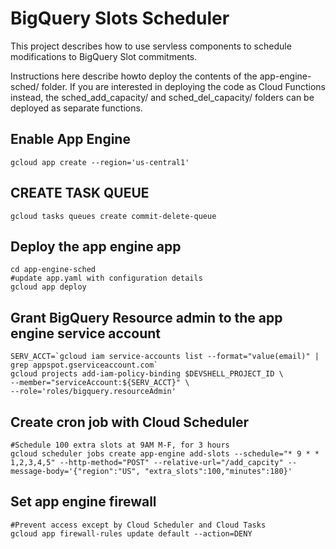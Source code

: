 # BigQuery Slots Scheduler
This project describes how to use servless components to schedule modifications to BigQuery Slot commitments.

Instructions here describe howto deploy the contents of the app-engine-sched/ folder. If you are interested in deploying the code as Cloud Functions instead, the sched_add_capacity/ and sched_del_capacity/ folders can be deployed as separate functions.


## Enable App Engine
    gcloud app create --region='us-central1'

## CREATE TASK QUEUE
    gcloud tasks queues create commit-delete-queue

## Deploy the app engine app
    cd app-engine-sched
    #update app.yaml with configuration details
    gcloud app deploy

## Grant BigQuery Resource admin to the app engine service account
    SERV_ACCT=`gcloud iam service-accounts list --format="value(email)" | grep appspot.gserviceaccount.com`
    gcloud projects add-iam-policy-binding $DEVSHELL_PROJECT_ID \
    --member="serviceAccount:${SERV_ACCT}" \
    --role='roles/bigquery.resourceAdmin'

## Create cron job with Cloud Scheduler
    #Schedule 100 extra slots at 9AM M-F, for 3 hours
    gcloud scheduler jobs create app-engine add-slots --schedule="* 9 * * 1,2,3,4,5" --http-method="POST" --relative-url="/add_capcity" --message-body='{"region":"US", "extra_slots":100,"minutes":180}'

## Set app engine firewall
    #Prevent access except by Cloud Scheduler and Cloud Tasks
    gcloud app firewall-rules update default --action=DENY
